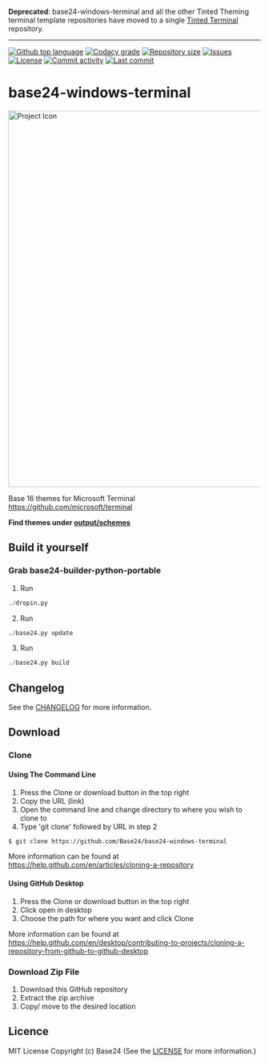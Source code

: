 **Deprecated**: base24-windows-terminal and all the other Tinted Theming
terminal template repositories have moved to a single [Tinted Terminal](https://github.com/tinted-theming/tinted-terminal) repository.

---

[![Github top language](https://img.shields.io/github/languages/top/Base24/base24-windows-terminal.svg?style=for-the-badge)](../../)
[![Codacy grade](https://img.shields.io/codacy/grade/[codacy-proj-id].svg?style=for-the-badge)](https://www.codacy.com/manual/Base24/base24-windows-terminal)
[![Repository size](https://img.shields.io/github/repo-size/Base24/base24-windows-terminal.svg?style=for-the-badge)](../../)
[![Issues](https://img.shields.io/github/issues/Base24/base24-windows-terminal.svg?style=for-the-badge)](../../issues)
[![License](https://img.shields.io/github/license/Base24/base24-windows-terminal.svg?style=for-the-badge)](/LICENSE.md)
[![Commit activity](https://img.shields.io/github/commit-activity/m/Base24/base24-windows-terminal.svg?style=for-the-badge)](../../commits/master)
[![Last commit](https://img.shields.io/github/last-commit/Base24/base24-windows-terminal.svg?style=for-the-badge)](../../commits/master)

# base24-windows-terminal

<img src="readme-assets/icons/name.png" alt="Project Icon" width="750">

Base 16 themes for Microsoft Terminal https://github.com/microsoft/terminal

**Find themes under [output/schemes](output/schemes)**


## Build it yourself
### Grab base24-builder-python-portable

1. Run
```python
./dropin.py
```
2. Run
```python
./base24.py update
```
3. Run
```python
./base24.py build
```


## Changelog
See the [CHANGELOG](/CHANGELOG.md) for more information.


## Download
### Clone
#### Using The Command Line
1. Press the Clone or download button in the top right
2. Copy the URL (link)
3. Open the command line and change directory to where you wish to
clone to
4. Type 'git clone' followed by URL in step 2
```bash
$ git clone https://github.com/Base24/base24-windows-terminal
```

More information can be found at
<https://help.github.com/en/articles/cloning-a-repository>

#### Using GitHub Desktop
1. Press the Clone or download button in the top right
2. Click open in desktop
3. Choose the path for where you want and click Clone

More information can be found at
<https://help.github.com/en/desktop/contributing-to-projects/cloning-a-repository-from-github-to-github-desktop>

### Download Zip File

1. Download this GitHub repository
2. Extract the zip archive
3. Copy/ move to the desired location


## Licence
MIT License
Copyright (c) Base24
(See the [LICENSE](/LICENSE.md) for more information.)
